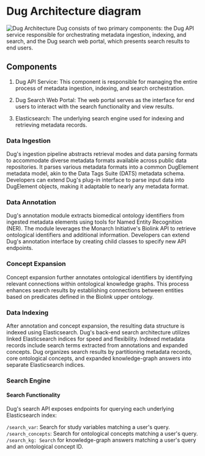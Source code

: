 # Dug Architecture diagram

![Dug Architecture](https://github.com/helxplatform/search-documentation/assets/14827177/c002667a-a025-4954-8e80-b054830ab6cb) Dug consists of two primary components: the Dug API service responsible for orchestrating metadata ingestion, indexing, and search, and the Dug search web portal, which presents search results to end users.

## Components
1. Dug API Service: This component is responsible for managing the entire process of metadata ingestion, indexing, and search orchestration.

2. Dug Search Web Portal: The web portal serves as the interface for end users to interact with the search functionality and view results.

3. Elasticsearch: The underlying search engine used for indexing and retrieving metadata records.

### Data Ingestion
Dug's ingestion pipeline abstracts retrieval modes and data parsing formats to accommodate diverse metadata formats available across public data repositories. It parses various metadata formats into a common DugElement metadata model, akin to the Data Tags Suite (DATS) metadata schema. Developers can extend Dug's plug-in interface to parse input data into DugElement objects, making it adaptable to nearly any metadata format.

### Data Annotation
Dug's annotation module extracts biomedical ontology identifiers from ingested metadata elements using tools for Named Entity Recognition (NER). The module leverages the Monarch Initiative's Biolink API to retrieve ontological identifiers and additional information. Developers can extend Dug's annotation interface by creating child classes to specify new API endpoints.

### Concept Expansion
Concept expansion further annotates ontological identifiers by identifying relevant connections within ontological knowledge graphs. This process enhances search results by establishing connections between entities based on predicates defined in the Biolink upper ontology.

### Data Indexing
After annotation and concept expansion, the resulting data structure is indexed using Elasticsearch. Dug's back-end search architecture utilizes linked Elasticsearch indices for speed and flexibility. Indexed metadata records include search terms extracted from annotations and expanded concepts. Dug organizes search results by partitioning metadata records, core ontological concepts, and expanded knowledge-graph answers into separate Elasticsearch indices.

### Search Engine
#### Search Functionality
Dug's search API exposes endpoints for querying each underlying Elasticsearch index:

`/search_var`: Search for study variables matching a user's query.
`/search_concepts`: Search for ontological concepts matching a user's query.
`/search_kg: Search` for knowledge-graph answers matching a user's query and an ontological concept ID.


